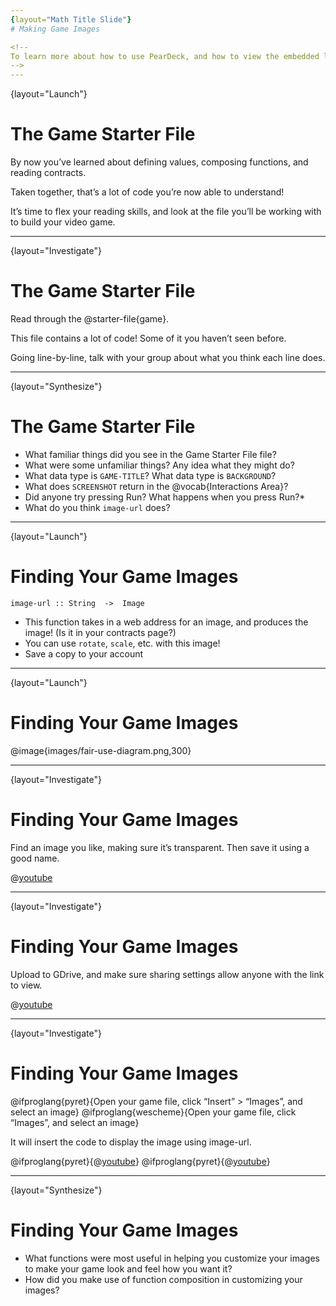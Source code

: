 ```yaml
---
{layout="Math Title Slide"}
# Making Game Images

<!--
To learn more about how to use PearDeck, and how to view the embedded links on these slides without going into present mode visit https://help.peardeck.com/en
-->
---
```

{layout="Launch"}
# The Game Starter File

By now you’ve learned about defining values, composing functions, and reading contracts. 

Taken together, that’s a lot of code you’re now able to understand! 

It’s time to flex your reading skills, and look at the file you’ll be working with to build your video game.


---
{layout="Investigate"}
# The Game Starter File

Read through the @starter-file{game}.

This file contains a lot of code! Some of it you haven’t seen before.

Going line-by-line, talk with your group about what you think each line does.


---
{layout="Synthesize"}
# The Game Starter File

- What familiar things did you see in the Game Starter File file?
- What were some unfamiliar things?  Any idea what they might do?
- What data type is `GAME-TITLE`?  What data type is `BACKGROUND`?
- What does `SCREENSHOT` return in the @vocab{Interactions Area}?
- Did anyone try pressing Run?  What happens when you press Run?*
- What do you think `image-url` does?


<!--
- *What familiar things did you see in the Game Starter File file?*
- *What were some unfamiliar things?  Any idea what they might do?*
_Answers vary: new functions, comments, images_

- *What data type is `GAME-TITLE`?  What data type is `BACKGROUND`?*
_``GAME-TITLE`` is a String, `BACKGROUND` is an Image_

- *What does `SCREENSHOT` return in the @vocab{Interactions Area}?*
_An image of the `BACKGROUND`, `PLAYER`, `TARGET`, and `DANGER` all together_

- *Did anyone try pressing "Run"?  What happens when you press "Run"?*
_Allow students to discuss what they see and what connections they see with the code_

- *What do you think `image-url` does?*
_Answers vary: It consumes a @vocab{String}, which is a URL (an image location on the Internet) and produces the @vocab{Image} inside our program_

-->

---
{layout="Launch"}
# Finding Your Game Images

`image-url :: String  ->  Image`

- This function takes in a web address for an image, and produces the image! (Is it in your contracts page?)
- You can use `rotate`, `scale`, etc. with this image!
- Save a copy to your account


---
{layout="Launch"}
# Finding Your Game Images

@image{images/fair-use-diagram.png,300}


---
{layout="Investigate"}
# Finding Your Game Images

Find an image you like, making sure it’s transparent. Then save it using a good name.


@[youtube](VO7fTACB87w)

---
{layout="Investigate"}
# Finding Your Game Images

Upload to GDrive, and make sure sharing settings allow anyone with the link to view.

@[youtube](fXQcnrvxBd0)

---
{layout="Investigate"}
# Finding Your Game Images

@ifproglang{pyret}{Open your game file, click “Insert” > “Images”, and select an image}
@ifproglang{wescheme}{Open your game file, click “Images”, and select an image}

It will insert the code to display the image using image-url.

@ifproglang{pyret}{@[youtube](bWxNXTrGQOE)}
@ifproglang{pyret}{@[youtube](lTl6bjbfCRo)}

---
{layout="Synthesize"}
# Finding Your Game Images


- What functions were most useful in helping you customize your images to make your game look and feel how you want it?
- How did you make use of function composition in customizing your images?
